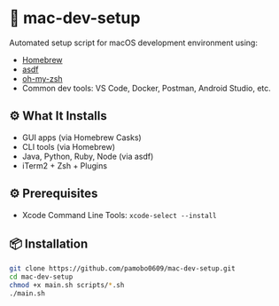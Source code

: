 # 🍎 mac-dev-setup

Automated setup script for macOS development environment using:

- [Homebrew](https://brew.sh)
- [asdf](https://asdf-vm.com)
- [oh-my-zsh](https://ohmyz.sh)
- Common dev tools: VS Code, Docker, Postman, Android Studio, etc.

## ⚙️ What It Installs

- GUI apps (via Homebrew Casks)
- CLI tools (via Homebrew)
- Java, Python, Ruby, Node (via asdf)
- iTerm2 + Zsh + Plugins

## ⚙️ Prerequisites
- Xcode Command Line Tools: `xcode-select --install`

## 📦 Installation

```bash
git clone https://github.com/pamobo0609/mac-dev-setup.git
cd mac-dev-setup
chmod +x main.sh scripts/*.sh
./main.sh
